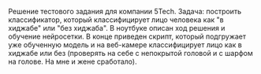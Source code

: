 Решение тестового задания для компании 5Tech. Задача: построить классификатор, который классифицирует лицо человека как "в хиджабе" или "без хиджаба".
В ноутбуке описан ход решения и обучение нейросетки. В конце приведен скрипт, который подгружает уже обученную модель и на веб-камере классифицирует лицо как в хиджабе или без (проверять на себе с непокрытой головой и с шарфом на голове. На мне и жене сработало). 
